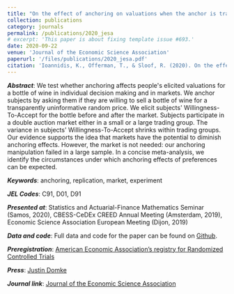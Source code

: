 ```yaml
---
title: "On the effect of anchoring on valuations when the anchor is transparently uninformative"
collection: publications
category: journals
permalink: /publications/2020_jesa
# excerpt: 'This paper is about fixing template issue #693.'
date: 2020-09-22
venue: 'Journal of the Economic Science Association'
paperurl: '/files/publications/2020_jesa.pdf'
citation: 'Ioannidis, K., Offerman, T., & Sloof, R. (2020). On the effect of anchoring on valuations when the anchor is transparently uninformative. <i>Journal of the Economic Science Association</i>. 6(1), 77–94.'
---
```


***Abstract***: We test whether anchoring affects people's elicited valuations for a bottle of wine in individual decision making and in markets. We anchor subjects by asking them if they are willing to sell a bottle of wine for a transparently uninformative random price. We elicit subjects' Willingness-To-Accept for the bottle before and after the market. Subjects participate in a double auction market either in a small or a large trading group. The variance in subjects' Willingness-To-Accept shrinks within trading groups. Our evidence supports the idea that markets have the potential to diminish anchoring effects. However, the market is not needed: our anchoring manipulation failed in a large sample. In a concise meta-analysis, we identify the circumstances under which anchoring effects of preferences can be expected.

***Keywords***: anchoring, replication, market, experiment

***JEL Codes***: C91, D01, D91

***Presented at***: Statistics and Actuarial-Finance Mathematics Seminar (Samos, 2020), CBESS-CeDEx CREED Annual Meeting (Amsterdam, 2019), Economic Science Association European Meeting (Dijon, 2019)

***Data and code***: Full data and code for the paper can be found on [Github](https://github.com/KonstantinosIoannidis/Anchoring_JESA).

***Preregistration***: <a href="https://www.socialscienceregistry.org/trials/3402" target="_blank">American Economic Association’s registry for Randomized Controlled Trials</a>

***Press***: <a href="https://justindomke.wordpress.com/2021/10/14/is-anchoring-a-reliable-cognitive-bias/" target="_blank">Justin Domke</a>

***Journal link***: <a href="https://doi.org/10.1007/s40881-020-00094-1" target="_blank">Journal of the Economic Science Association</a>